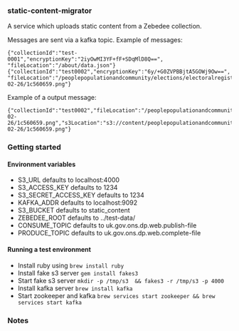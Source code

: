 ### static-content-migrator

A service which uploads static content from a Zebedee collection.

Messages are sent via a kafka topic. Example of messages:
```
{"collectionId":"test-0001","encryptionKey":"2iyOwMI3YF+fF+SDqMlD8Q==", "fileLocation":"/about/data.json"}
{"collectionId":"test0002","encryptionKey":"6y/+G0ZVPBBjtA5GOWj9Ow==", "fileLocation":"/peoplepopulationandcommunity/elections/electoralregistration/bulletins/electoralstatisticsforenglandwalesandnorthernireland/2015-02-26/1c560659.png"}
```

Example of a output message:
```
{"collectionId":"test0002","fileLocation":"/peoplepopulationandcommunity/elections/electoralregistration/bulletins/electoralstatisticsforenglandwalesandnorthernireland/2015-02-26/1c560659.png","s3Location":"s3://content/peoplepopulationandcommunity/elections/electoralregistration/bulletins/electoralstatisticsforenglandwalesandnorthernireland/2015-02-26/1c560659.png"}
```
### Getting started

#### Environment variables
* S3_URL defaults to localhost:4000
* S3_ACCESS_KEY defaults to 1234
* S3_SECRET_ACCESS_KEY defaults to 1234
* KAFKA_ADDR defaults to localhost:9092
* S3_BUCKET defaults to static_content
* ZEBEDEE_ROOT defaults to ../test-data/
* CONSUME_TOPIC defaults to uk.gov.ons.dp.web.publish-file
* PRODUCE_TOPIC defaults to uk.gov.ons.dp.web.complete-file

#### Running a test environment
* Install ruby using ```brew install ruby```
* Install fake s3 server ```gem install fakes3```
* Start fake s3 server ```mkdir -p /tmp/s3  && fakes3 -r /tmp/s3 -p 4000```
* Install kafka server ```brew install kafka```
* Start zookeeper and kafka ```brew services start zookeeper && brew services start kafka```

### Notes
